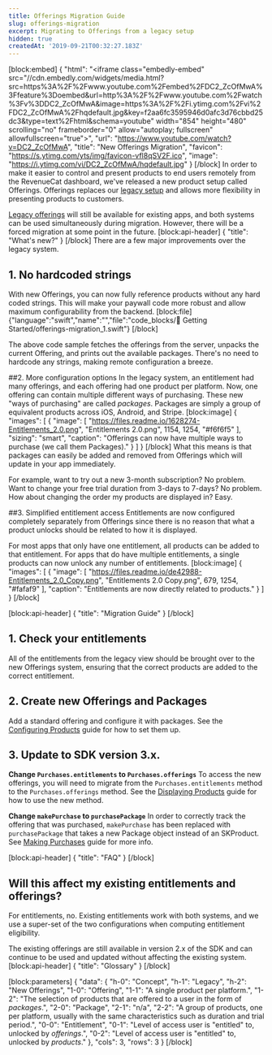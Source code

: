 ```yaml
---
title: Offerings Migration Guide
slug: offerings-migration
excerpt: Migrating to Offerings from a legacy setup
hidden: true
createdAt: '2019-09-21T00:32:27.183Z'
---
```

[block:embed]
{
  "html": "<iframe class=\"embedly-embed\" src=\"//cdn.embedly.com/widgets/media.html?src=https%3A%2F%2Fwww.youtube.com%2Fembed%2FDC2_ZcOfMwA%3Ffeature%3Doembed&url=http%3A%2F%2Fwww.youtube.com%2Fwatch%3Fv%3DDC2_ZcOfMwA&image=https%3A%2F%2Fi.ytimg.com%2Fvi%2FDC2_ZcOfMwA%2Fhqdefault.jpg&key=f2aa6fc3595946d0afc3d76cbbd25dc3&type=text%2Fhtml&schema=youtube\" width=\"854\" height=\"480\" scrolling=\"no\" frameborder=\"0\" allow=\"autoplay; fullscreen\" allowfullscreen=\"true\"></iframe>",
  "url": "https://www.youtube.com/watch?v=DC2_ZcOfMwA",
  "title": "New Offerings Migration",
  "favicon": "https://s.ytimg.com/yts/img/favicon-vfl8qSV2F.ico",
  "image": "https://i.ytimg.com/vi/DC2_ZcOfMwA/hqdefault.jpg"
}
[/block]
In order to make it easier to control and present products to end users remotely from the RevenueCat dashboard, we've released a new product setup called Offerings. Offerings replaces our [legacy setup](doc:legacy-entitlements) and allows more flexibility in presenting products to customers.

[Legacy offerings](doc:legacy-entitlements) will still be available for existing apps, and both systems can be used simultaneously during migration. However, there will be a forced migration at some point in the future.
[block:api-header]
{
  "title": "What's new?"
}
[/block]
There are a few major improvements over the legacy system.

## 1. No hardcoded strings
With new Offerings, you can now fully reference products without any hard coded strings. This will make your paywall code more robust and allow maximum configurability from the backend.
[block:file]
{"language":"swift","name":"","file":"code_blocks/🚀 Getting Started/offerings-migration_1.swift"}
[/block]

The above code sample fetches the offerings from the server, unpacks the current Offering, and prints out the available packages. There's no need to hardcode any strings, making remote configuration a breeze.

##2. More configuration options
In the legacy system, an entitlement had many offerings, and each offering had one product per platform. Now, one offering can contain multiple different ways of purchasing. These new "ways of purchasing" are called *packages*. Packages are simply a group of equivalent products across iOS, Android, and Stripe.
[block:image]
{
  "images": [
    {
      "image": [
        "https://files.readme.io/1628274-Entitlements_2.0.png",
        "Entitlements 2.0.png",
        1154,
        1254,
        "#f6f6f5"
      ],
      "sizing": "smart",
      "caption": "Offerings can now have multiple ways to purchase (we call them Packages)."
    }
  ]
}
[/block]
What this means is that packages can easily be added and removed from Offerings which will update in your app immediately. 

For example, want to try out a new 3-month subscription? No problem. Want to change your free trial duration from 3-days to 7-days? No problem. How about changing the order my products are displayed in? Easy.

##3. Simplified entitlement access
Entitlements are now configured completely separately from Offerings since there is no reason that what a product unlocks should be related to how it is displayed. 

For most apps that only have one entitlement, all products can be added to that entitlement. For apps that do have multiple entitlements, a single products can now unlock any number of entitlements.
[block:image]
{
  "images": [
    {
      "image": [
        "https://files.readme.io/de42988-Entitlements_2.0_Copy.png",
        "Entitlements 2.0 Copy.png",
        679,
        1254,
        "#fafaf9"
      ],
      "caption": "Entitlements are now directly related to products."
    }
  ]
}
[/block]

[block:api-header]
{
  "title": "Migration Guide"
}
[/block]
## 1. Check your entitlements

All of the entitlements from the legacy view should be brought over to the new Offerings system, ensuring that the correct products are added to the correct entitlement.

## 2. Create new Offerings and Packages

Add a standard offering and configure it with packages. See the [Configuring Products](doc:entitlements) guide for how to set them up.

## 3. Update to SDK version 3.x. 

**Change `Purchases.entitlements` to `Purchases.offerings`**
To access the new offerings, you will need to migrate from the `Purchases.entitlements` method to the `Purchases.offerings` method. See the [Displaying Products](doc:displaying-products) guide for how to use the new method.

**Change `makePurchase` to `purchasePackage`**
In order to correctly track the offering that was purchased, `makePurchase` has been replaced with `purchasePackage` that takes a new Package object instead of an SKProduct. See [Making Purchases](doc:making-purchases) guide for more info.


[block:api-header]
{
  "title": "FAQ"
}
[/block]
## Will this affect my existing entitlements and offerings?

For entitlements, no. Existing entitlements work with both systems, and we use a super-set of the two configurations when computing entitlement eligibility.

The existing offerings are still available in version 2.x of the SDK and can continue to be used and updated without affecting the existing system.
[block:api-header]
{
  "title": "Glossary"
}
[/block]

[block:parameters]
{
  "data": {
    "h-0": "Concept",
    "h-1": "Legacy",
    "h-2": "New Offerings",
    "1-0": "Offering",
    "1-1": "A single product per platform.",
    "1-2": "The selection of products that are offered to a user in the form of *packages*.",
    "2-0": "Package",
    "2-1": "n/a",
    "2-2": "A group of products, one per platform, usually with the same characteristics such as duration and trial period.",
    "0-0": "Entitlement",
    "0-1": "Level of access user is \"entitled\" to, unlocked by *offerings*.",
    "0-2": "Level of access user is \"entitled\" to, unlocked by *products*."
  },
  "cols": 3,
  "rows": 3
}
[/block]